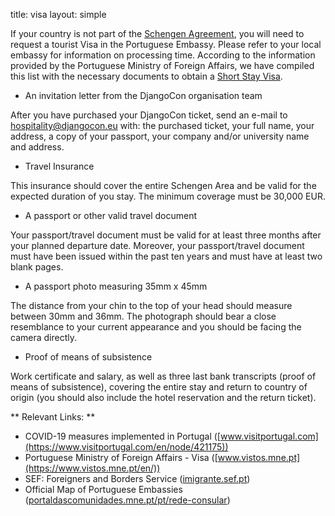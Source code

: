 title: visa
layout: simple

If your country is not part of the [Schengen Agreement](https://www.schengenvisainfo.com/who-needs-schengen-visa/), you will need to request a tourist Visa in the Portuguese Embassy. Please refer to your local embassy for information on processing time. According to the information provided by the Portuguese Ministry of Foreign Affairs, we have compiled this list with the necessary documents to obtain a [Short Stay Visa](https://www.vistos.mne.pt/en/short-stay-visas-schengen/required-documentation/short-stay-visa#refer-to-the-harmonized-documents-table-concerning-required-documents-for-visa-application-lodging-in-specific-countries).

* An invitation letter from the DjangoCon organisation team

After you have purchased your DjangoCon ticket, send an e-mail to [hospitality@djangocon.eu](mailto:hospitality@djangocon.eu) with: the purchased ticket, your full name, your address, a copy of your passport, your company and/or university name and address.

* Travel Insurance 

This insurance should cover the entire Schengen Area and be valid for the expected duration of you stay. The minimum coverage must be 30,000 EUR.

* A passport or other valid travel document

Your passport/travel document must be valid for at least three months after your planned departure date. Moreover, your passport/travel document must have been issued within the past ten years and must have at least two blank pages.

* A passport photo measuring 35mm x 45mm

The distance from your chin to the top of your head should measure between 30mm and 36mm. The photograph should bear a close resemblance to your current appearance and you should be facing the camera directly.

* Proof of means of subsistence

Work certificate and salary, as well as three last bank transcripts (proof of means of subsistence), covering the entire stay and return to country of origin (you should also include the hotel reservation and the return ticket).

** Relevant Links: **

- COVID-19 measures implemented in Portugal ([www.visitportugal.com](https://www.visitportugal.com/en/node/421175))
- Portuguese Ministry of Foreign Affairs - Visa ([www.vistos.mne.pt](https://www.vistos.mne.pt/en/))
- SEF: Foreigners and Borders Service ([imigrante.sef.pt](https://imigrante.sef.pt/en/entrada-em-portugal/))
- Official Map of Portuguese Embassies ([portaldascomunidades.mne.pt/pt/rede-consular](https://www.portaldascomunidades.mne.pt/pt/rede-consular))
